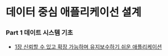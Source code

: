 # 데이터 중심 애플리케이선 셜계

### Part 1 데이트 시스템 기초
- [1장 신뢰할 수 있고 확장 가능하며 유지보수하기 쉬운 애플리케이션](part1_data-system-basic/01.reliable-sustainable.md)

